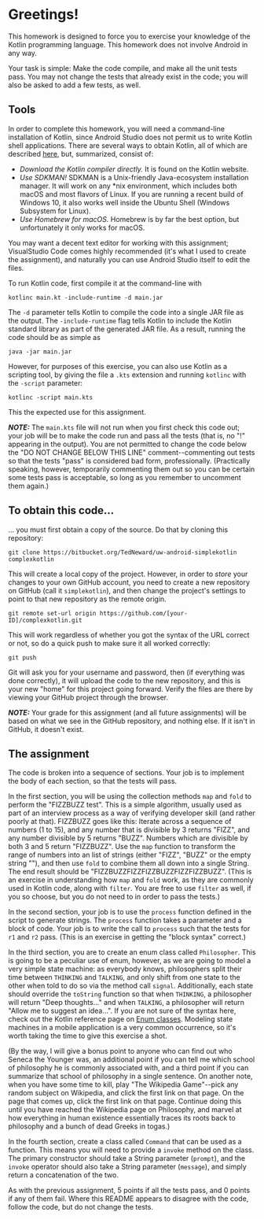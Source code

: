 # Greetings!

This homework is designed to force you to exercise your knowledge of the Kotlin programming language. This homework does not involve Android in any way.

Your task is simple: Make the code compile, and make all the unit tests pass. You may not change the tests that already exist in the code; you will also be asked to add a few tests, as well.

## Tools
In order to complete this homework, you will need a command-line installation of Kotlin, since Android Studio does not permit us to write Kotlin shell applications. There are several ways to obtain Kotlin, all of which are described [here](https://kotlinlang.org/docs/tutorials/command-line.html), but, summarized, consist of:

* *Download the Kotlin compiler directly.* It is found on the Kotlin website.
* *Use SDKMAN!* SDKMAN is a Unix-friendly Java-ecosystem installation manager. It will work on any *nix environment, which includes both macOS and most flavors of Linux. If you are running a recent build of Windows 10, it also works well inside the Ubuntu Shell (Windows Subsystem for Linux).
* *Use Homebrew for macOS.* Homebrew is by far the best option, but unfortunately it only works for macOS.

You may want a decent text editor for working with this assignment; VisualStudio Code comes highly recommended (it's what I used to create the assignment), and naturally you can use Android Studio itself to edit the files.

To run Kotlin code, first compile it at the command-line with

    kotlinc main.kt -include-runtime -d main.jar

The `-d` parameter tells Kotlin to compile the code into a single JAR file as the output. The `-include-runtime` flag tells Kotlin to include the Kotlin standard library as part of the generated JAR file. As a result, running the code should be as simple as

    java -jar main.jar

However, for purposes of this exercise, you can also use Kotlin as a scripting tool, by giving the file a `.kts` extension and running `kotlinc` with the `-script` parameter:

    kotlinc -script main.kts

This the expected use for this assignment.

***NOTE:*** The `main.kts` file will not run when you first check this code out; your job will be to make the code run and pass all the tests (that is, no "!" appearing in the output). You are not permitted to change the code below the "DO NOT CHANGE BELOW THIS LINE" comment--commenting out tests so that the tests "pass" is considered bad form, professionally. (Practically speaking, however, temporarily commenting them out so you can be certain some tests pass is acceptable, so long as you remember to uncomment them again.)

## To obtain this code...
... you must first obtain a copy of the source. Do that by cloning this repository:

    git clone https://bitbucket.org/TedNeward/uw-android-simplekotlin complexkotlin

This will create a local copy of the project. However, in order to *store* your changes to your own GitHub account, you need to create a new repository on GitHub (call it `simplekotlin`), and then change the project's settings to point to that new repository as the remote origin.

    git remote set-url origin https://github.com/[your-ID]/complexkotlin.git

This will work regardless of whether you got the syntax of the URL correct or not, so do a quick push to make sure it all worked correctly:

    git push

Git will ask you for your username and password, then (if everything was done correctly), it will upload the code to the new repository, and this is your new "home" for this project going forward. Verify the files are there by viewing your GitHub project through the browser.

***NOTE:*** Your grade for this assignment (and all future assignments) will be based on what we see in the GitHub repository, and nothing else. If it isn't in GitHub, it doesn't exist.

## The assignment
The code is broken into a sequence of sections. Your job is to implement the body of each section, so that the tests will pass.

In the first section, you will be using the collection methods `map` and `fold` to perform the "FIZZBUZZ test". This is a simple algorithm, usually used as part of an interview process as a way of verifying developer skill (and rather poorly at that). FIZZBUZZ goes like this: Iterate across a sequence of numbers (1 to 15), and any number that is divisible by 3 returns "FIZZ", and any number divisible by 5 returns "BUZZ". Numbers which are divisible by both 3 and 5 return "FIZZBUZZ". Use the `map` function to transform the range of numbers into an list of strings (either "FIZZ", "BUZZ" or the empty string ""), and then use `fold` to combine them all down into a single String. The end result should be "FIZZBUZZFIZZFIZZBUZZFIZZFIZZBUZZ". (This is an exercise in understanding how `map` and `fold` work, as they are commonly used in Kotlin code, along with `filter`. You are free to use `filter` as well, if you so choose, but you do not need to in order to pass the tests.)

In the second section, your job is to use the `process` function defined in the script to generate strings. The `process` function takes a parameter and a block of code. Your job is to write the call to `process` such that the tests for `r1` and `r2` pass. (This is an exercise in getting the "block syntax" correct.)

In the third section, you are to create an enum class called `Philosopher`. This is going to be a peculiar use of enum, however, as we are going to model a very simple state machine: as everybody knows, philosophers split their time between `THINKING` and `TALKING`, and only shift from one state to the other when told to do so via the method call `signal`. Additionally, each state should override the `toString` function so that when `THINKING`, a philosopher will return "Deep thoughts..." and when `TALKING`, a philosopher will return "Allow me to suggest an idea...". If you are not sure of the syntax here, check out the Kotlin reference page on [Enum classes](http://kotlinlang.org/docs/reference/enum-classes.html). Modeling state machines in a mobile application is a very common occurrence, so it's worth taking the time to give this exercise a shot.

(By the way, I will give a bonus point to anyone who can find out who Seneca the Younger was, an additional point if you can tell me which school of philosophy he is commonly associated with, and a third point if you can summarize that school of philosophy in a single sentence. On another note, when you have some time to kill, play "The Wikipedia Game"--pick any random subject on Wikipedia, and click the first link on that page. On the page that comes up, click the first link on that page. Continue doing this until you have reached the Wikipedia page on Philosophy, and marvel at how everything in human existence essentially traces its roots back to philosophy and a bunch of dead Greeks in togas.)

In the fourth section, create a class called `Command` that can be used as a function. This means you will need to provide a `invoke` method on the class. The primary constructor should take a String parameter (`prompt`), and the `invoke` operator should also take a String parameter (`message`), and simply return a concatenation of the two.

As with the previous assignment, 5 points if all the tests pass, and 0 points if any of them fail. Where this README appears to disagree with the code, follow the code, but do not change the tests.
